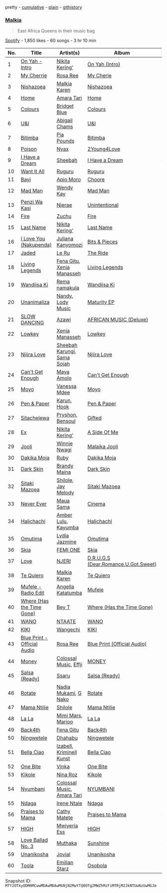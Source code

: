 pretty - [cumulative](/playlists/cumulative/37i9dQZF1DX16usLA71XGW.md) - [plain](/playlists/plain/37i9dQZF1DX16usLA71XGW) - [githistory](https://github.githistory.xyz/mackorone/spotify-playlist-archive/blob/main/playlists/plain/37i9dQZF1DX16usLA71XGW)

### [Malkia](https://open.spotify.com/playlist/37i9dQZF1DX16usLA71XGW)

> East Africa Queens in their music bag

[Spotify](https://open.spotify.com/user/spotify) - 1,850 likes - 60 songs - 3 hr 10 min

| No. | Title | Artist(s) | Album | Length |
|---|---|---|---|---|
| 1 | [On Yah \- Intro](https://open.spotify.com/track/7I384J2xogr4UpOYbE93FJ) | [Nikita Kering'](https://open.spotify.com/artist/1yQKzWOHXJQSEnOXrHDl4X) | [On Yah \(Intro\)](https://open.spotify.com/album/6cPFGIKefpQSuQtdXdlCrk) | 3:00 |
| 2 | [My Cherrie](https://open.spotify.com/track/4k7pec9Cchlj8kxi0vJd0D) | [Rosa Ree](https://open.spotify.com/artist/1Rk6TiYYU9Rq5M5Kaqz2Vc) | [My Cherie](https://open.spotify.com/album/1l7rj6E7ai2q5wPKGWis2S) | 4:38 |
| 3 | [Nishazoea](https://open.spotify.com/track/2aZEeQqaEcQzwOXKSrDw7s) | [Malkia Karen](https://open.spotify.com/artist/7b06gok59Tl7xADRHWKpnr) | [Nishazoea](https://open.spotify.com/album/0WsAaPPks6bFE1KXWgEigu) | 3:01 |
| 4 | [Home](https://open.spotify.com/track/10xrx94SPkwD7Kf3ynXCED) | [Amara Tari](https://open.spotify.com/artist/03cHERVYQ8yOTu6Pu4DCxd) | [Home](https://open.spotify.com/album/2Xt2Uq1c96N7rRKfmWQPNW) | 4:12 |
| 5 | [Colours](https://open.spotify.com/track/5HEEUg2iTaHbHApME7VGJh) | [Bridget Blue](https://open.spotify.com/artist/5EbxOKB0wn1EdeBvwK7kxw) | [Colours](https://open.spotify.com/album/4EoFzMW7gtpxK27BjkKoOd) | 3:44 |
| 6 | [U&I](https://open.spotify.com/track/5Cv3HDfY46xvnuotudaSfn) | [Abigail Chams](https://open.spotify.com/artist/3jFSzxz2HWuQ7fDishuCE8) | [U&I](https://open.spotify.com/album/6VATsDRPXpyWz3VEKvlnfZ) | 3:10 |
| 7 | [Bitimba](https://open.spotify.com/track/6jGG78uh7FunvMuqa4kv9K) | [Pia Pounds](https://open.spotify.com/artist/60ANpuV946iARKh8FpDU8p) | [Bitimba](https://open.spotify.com/album/385Gp4V1QwGJt8Aa4Swut5) | 2:27 |
| 8 | [Poison](https://open.spotify.com/track/0tHwaQYWrerlG3WlkrLACX) | [Nyax](https://open.spotify.com/artist/609q0eLCXxneCVx3w6j6W5) | [2Young4Love](https://open.spotify.com/album/4RbPPMKU4YBIbv0RTg2QLC) | 3:01 |
| 9 | [I Have a Dream](https://open.spotify.com/track/6C3hJMzXPspSPRSMTZ640O) | [Sheebah](https://open.spotify.com/artist/7d2j0CA7B9ACGv8xu2NuUu) | [I Have a Dream](https://open.spotify.com/album/7DBV6VBPBqU6FG9DU7iYsf) | 4:15 |
| 10 | [Want It All](https://open.spotify.com/track/0rMg0aTus0SMln332gVa9M) | [Ruguru](https://open.spotify.com/artist/1paCrsKnETPLpODHtQfSSW) | [Ruguru](https://open.spotify.com/album/2rdXJOOC9kuPWxD1mboKCQ) | 3:04 |
| 11 | [Bayi](https://open.spotify.com/track/1CkRUUq109CKIB96vSXFwR) | [Apio Moro](https://open.spotify.com/artist/3TS6PfDQo5FRZaG03GdkAj) | [Choore](https://open.spotify.com/album/1JJS21TtylktwlJYPrZuxH) | 3:19 |
| 12 | [Mad Man](https://open.spotify.com/track/5v8HPYHWaq4qC1OO3WPGQz) | [Wendy Kay](https://open.spotify.com/artist/4xRJ8mtHNzJYvlJbspGFO6) | [Mad Man](https://open.spotify.com/album/6iV8YILfRjXdBhqH83gL2q) | 3:05 |
| 13 | [Penzi Wa Kasi](https://open.spotify.com/track/4vaKIBY9351V0u6bstPpUu) | [Njerae](https://open.spotify.com/artist/74HCIpcjuBFnsd7PoYSglQ) | [Unintentional](https://open.spotify.com/album/1f0MuY3kBgS1QmAIaRu3kj) | 2:44 |
| 14 | [Fire](https://open.spotify.com/track/1LFM0KBmoe13qfMQZucsPk) | [Zuchu](https://open.spotify.com/artist/6LzSS8yBk2YQpAvQxzOu0M) | [Fire](https://open.spotify.com/album/77exuH6Dzo7RMFxtFxNLhQ) | 3:37 |
| 15 | [Last Name](https://open.spotify.com/track/4BwHxEsR5SFJJKGBzrjMGN) | [Nikita Kering'](https://open.spotify.com/artist/1yQKzWOHXJQSEnOXrHDl4X) | [Last Name](https://open.spotify.com/album/5tUXmCXcOyqRO7lLeWrMHR) | 2:01 |
| 16 | [I Love You \(Nakupenda\)](https://open.spotify.com/track/55XMfPb2ZUm5vNYu8nWdx5) | [Juliana Kanyomozi](https://open.spotify.com/artist/3v54gVfDRlrLfvFYUQ0J1a) | [Bits & Pieces](https://open.spotify.com/album/04rPmSPYevyGVMBtEDtBiY) | 4:24 |
| 17 | [Jaded](https://open.spotify.com/track/2oUqHt6WhKih0nmfHhVj3J) | [Le Ru](https://open.spotify.com/artist/2Kgd8TvR0MGJ0NRFkGX0DJ) | [The Ride](https://open.spotify.com/album/6ZLeYdY71zyZ9Vvl17XSGM) | 3:46 |
| 18 | [Living Legends](https://open.spotify.com/track/1D62kK6VCcfQV1JyOhgsRx) | [Fena Gitu](https://open.spotify.com/artist/5uWJrA5m2FRzq2FnZAmL1W), [Xenia Manasseh](https://open.spotify.com/artist/2J4IvVbi2h1wB2A0p5kd86) | [Living Legends](https://open.spotify.com/album/49JYkKgWSeEyD7qtjC3X5g) | 2:57 |
| 19 | [Wandiisa Ki](https://open.spotify.com/track/46MwoLINORNKPyqIILxsAo) | [Rema namakula](https://open.spotify.com/artist/2444nM3S18PKjvdsXNNLdr) | [Wandiisa Ki](https://open.spotify.com/album/6SYvCQHJcZBBJKkADXL32z) | 3:13 |
| 20 | [Unanimaliza](https://open.spotify.com/track/67F4XuZS8JXs8t5UZBjEFg) | [Nandy](https://open.spotify.com/artist/2YfO4GV7JrFSXyfEoa5id3), [Lody Music](https://open.spotify.com/artist/74V5EGZx8m1D9pAErk5TEz) | [Maturity EP](https://open.spotify.com/album/55GR8hOcCxxiWApDdURREq) | 2:55 |
| 21 | [SLOW DANCING](https://open.spotify.com/track/6Qyi7tjYfQf3jSc2DjgVMC) | [Azawi](https://open.spotify.com/artist/0ZhMKJPaUXzfU0FgAzIOgR) | [AFRICAN MUSIC \(Deluxe\)](https://open.spotify.com/album/7HDi7WEWMN9ZhnNPo2lMx8) | 3:22 |
| 22 | [Lowkey](https://open.spotify.com/track/5vftqVHNTFUEYTpqszZi5e) | [Xenia Manasseh](https://open.spotify.com/artist/2J4IvVbi2h1wB2A0p5kd86) | [Lowkey](https://open.spotify.com/album/5SgR3uwNfIzqRhULqPQAAr) | 2:50 |
| 23 | [Njiira Love](https://open.spotify.com/track/462ozq0tVcoq50ZjaM2lWs) | [Sheebah Karungi](https://open.spotify.com/artist/5HwCHe2TkWMfGGpk2A8aku), [Sama Sojah](https://open.spotify.com/artist/6Cu8b2RnzlfjEWxuKrg9Bk) | [Njiira Love](https://open.spotify.com/album/3JFPB4w1ZhFDE1QAgz58F2) | 2:32 |
| 24 | [Can't Get Enough](https://open.spotify.com/track/553jHYX9KWMe4ww9XnQSb9) | [Maya Amolo](https://open.spotify.com/artist/6e6TdjEmxMCM5CFNrEfX3H) | [Can't Get Enough](https://open.spotify.com/album/7EHk9suPUmKdravDqbzrb2) | 3:57 |
| 25 | [Moyo](https://open.spotify.com/track/22COxRY6jsNPJDtCSX7xUd) | [Vanessa Mdee](https://open.spotify.com/artist/3RCH5MEaTPKsJwPzqGQ1w7) | [Moyo](https://open.spotify.com/album/6G4pydEf93kthE5qJlxQ8i) | 2:26 |
| 26 | [Pen & Paper](https://open.spotify.com/track/08MoSv9F2ZzT3B1GJR3OD6) | [Karun](https://open.spotify.com/artist/50bljU0VZtp2E7nAFRy5pC), [Hook](https://open.spotify.com/artist/0d2cvrJfsN0fBd6WuwwlDQ) | [Pen & Paper](https://open.spotify.com/album/185DPVsnR1b6ooK4VDqJPl) | 3:07 |
| 27 | [Sitachelewa](https://open.spotify.com/track/2V8JCAL5fAYIuetBGKfj7X) | [Pryshon](https://open.spotify.com/artist/10tow6yKkH4OjXuZA0PR0w), [Bensoul](https://open.spotify.com/artist/09vo12hHajgG2cZzq0rGmE) | [Gifted](https://open.spotify.com/album/0q80Hj7RGzccRcHTZcb0HY) | 3:54 |
| 28 | [Ex](https://open.spotify.com/track/352jbBYOtwkzJEMC2KkuiG) | [Nikita Kering'](https://open.spotify.com/artist/1yQKzWOHXJQSEnOXrHDl4X) | [A Side Of Me](https://open.spotify.com/album/6A66i8kXtfeQqrFpRyW7Em) | 3:24 |
| 29 | [Jooli](https://open.spotify.com/track/2WZqtIHlTeusn6WHLx0aqN) | [Winnie Nwagi](https://open.spotify.com/artist/6D2BPqCTzdBn26ficmaciD) | [Malaika Jooli](https://open.spotify.com/album/4wlEyqYYUzfW23fbmmuq5r) | 3:06 |
| 30 | [Dakika Moja](https://open.spotify.com/track/7ES0Y6lLl5NrMhz4sbaePq) | [Ruby](https://open.spotify.com/artist/2ypTfYYhRIQFIYj6bdnKa6) | [Dakika Moja](https://open.spotify.com/album/54uEgwNVQ0L8FNHO8gFYbA) | 3:42 |
| 31 | [Dark Skin](https://open.spotify.com/track/5AjVctG4cZUAlGFWpuIxLe) | [Brandy Maina](https://open.spotify.com/artist/7miUm4PxOWQDIPIcqKDfT4) | [Dark Skin](https://open.spotify.com/album/08kjRiczlt4ykqCXPBoASh) | 3:22 |
| 32 | [Sitaki Mazoea](https://open.spotify.com/track/2dmwsNaaASKGnkZZJq7LAD) | [Shilole](https://open.spotify.com/artist/5Kupo3eu25cR6dIkrmGof6), [Jay Melody](https://open.spotify.com/artist/58JfjeSwt2vRDspRRp1b70) | [Sitaki Mazoea](https://open.spotify.com/album/7q5AQ6op2G8ETzjoykpK45) | 2:24 |
| 33 | [Never Ever](https://open.spotify.com/track/19aCgeY2NVaGsZLEd6aTWh) | [Maua Sama](https://open.spotify.com/artist/5U8jnk47jb3p6wCtb6SgS2) | [Cinema](https://open.spotify.com/album/5Qe5uxTUw3myubH9pH2mAK) | 2:54 |
| 34 | [Halichachi](https://open.spotify.com/track/6SWpURhRKx8IN6IXzCSV2S) | [Amber Lulu](https://open.spotify.com/artist/7eaEAJe6zgz9QVfEEP3dUg), [Kayumba](https://open.spotify.com/artist/1HzG2aC1CemHeowaRUeahk) | [Halichachi](https://open.spotify.com/album/5Uz3x5jAmxJuUQBDEFLhvb) | 3:25 |
| 35 | [Omutima](https://open.spotify.com/track/4uDqe7prnIPYPU2wq1VsVW) | [Lydia Jazmine](https://open.spotify.com/artist/3iIWxRdX4e7W4ZD2urn7WM) | [Omutima](https://open.spotify.com/album/61wC1nlhsMQeNVSCDEZDhY) | 2:43 |
| 36 | [Skia](https://open.spotify.com/track/5UpnIhGL7UfPcgnLmsmbZU) | [FEMI ONE](https://open.spotify.com/artist/1Kg4nxeTD9wP3082jp1nkH) | [Skia](https://open.spotify.com/album/1lZCh8wawVRNTa5scsx3JY) | 2:58 |
| 37 | [Love](https://open.spotify.com/track/0wj0rGLu2CnpGEZBiXcZZi) | [NJERI](https://open.spotify.com/artist/4fhFubSE551gSrnSWwAgaR) | [D.R.U.G.S \(Dear.Romance.U.Got.Sweet\)](https://open.spotify.com/album/6p7woEtazKqCoSi4DpiIU8) | 1:55 |
| 38 | [Te Quiero](https://open.spotify.com/track/420JxzIQL7fiH7hAAJAvsk) | [Malkia Karen](https://open.spotify.com/artist/7b06gok59Tl7xADRHWKpnr) | [Te Quiero](https://open.spotify.com/album/28I2Cswf6Ha0dOd6Yer1Ef) | 2:58 |
| 39 | [Mufele \- Radio Edit](https://open.spotify.com/track/2MSgpEYfJpDa4j9g6R32Lm) | [Angella Katatumba](https://open.spotify.com/artist/1xiwy2IYNqMyae2Eot9nCH) | [Mufele](https://open.spotify.com/album/2FyvNRC4xnpeWTIMRXWxEA) | 2:21 |
| 40 | [Where \(Has the Time Gone\)](https://open.spotify.com/track/4CD3Mw4RUa5Igh70CWadbo) | [Bey T](https://open.spotify.com/artist/5fGp7NJKHwbRlvQvDudkxk) | [Where \(Has the Time Gone\)](https://open.spotify.com/album/6JwEB4ctGyzJis0UAZwQFC) | 2:22 |
| 41 | [WANO](https://open.spotify.com/track/7smBB3wQQe6eGZMMVVF4mv) | [NTAATE](https://open.spotify.com/artist/2pjlyuBujBWpkiqpoZTOB9) | [WANO](https://open.spotify.com/album/3XIZCSSFUdzPvxMJOcC32t) | 3:31 |
| 42 | [KIKI](https://open.spotify.com/track/5HCMRyG7oBgUIFRmfjbREI) | [Wangechi](https://open.spotify.com/artist/3sRwsuyZVOyczSZUSiAHj6) | [KIKI](https://open.spotify.com/album/35mBssVYgCOrIZRPkDEcpw) | 2:49 |
| 43 | [Blue Print \- Official Audio](https://open.spotify.com/track/5LMs2FmgS1W7l3C5Wx824v) | [Rosa Ree](https://open.spotify.com/artist/1Rk6TiYYU9Rq5M5Kaqz2Vc) | [Blue Print \(Official Audio\)](https://open.spotify.com/album/5HcuKyDldkZjAnOOUe4s4l) | 3:19 |
| 44 | [Money](https://open.spotify.com/track/5wXGMc37E8zPQahBiZGu87) | [Colossal Music](https://open.spotify.com/artist/6jlzMtFLWK4oUNyAeYu520), [Effji](https://open.spotify.com/artist/7Ct2oQCP2BEMpMBqk2lRJK) | [MONEY](https://open.spotify.com/album/1C4342P9N6QgqnQezg8Ony) | 2:54 |
| 45 | [Salsa \(Ready\)](https://open.spotify.com/track/4sA3oaBmIceYBuileHFjEf) | [Ssaru](https://open.spotify.com/artist/1ARD1FbyU6v65XIlpYLbMW) | [Salsa \(Ready\)](https://open.spotify.com/album/0nrKiDxIeeLFYem4v6vae6) | 3:39 |
| 46 | [Rotate](https://open.spotify.com/track/4EBvUhVhJQVlUueTvH2Hnl) | [Nadia Mukami](https://open.spotify.com/artist/5nnVpORg4Aha9aWRTZA5No), [G Nako](https://open.spotify.com/artist/0ywwwX8jcXj6HW4l0xOzMC) | [Rotate](https://open.spotify.com/album/4XYAAKYsUt7MvnhwWdtj0e) | 2:49 |
| 47 | [Mama Ntilie](https://open.spotify.com/track/3M52Cys94u7FX3nUww5ITl) | [Shilole](https://open.spotify.com/artist/5Kupo3eu25cR6dIkrmGof6) | [Mama Ntilie](https://open.spotify.com/album/78X3PS16LknVFjRix2nc9h) | 2:31 |
| 48 | [La La](https://open.spotify.com/track/7506rdh9Ay8HeCI7ow04EZ) | [Mimi Mars](https://open.spotify.com/artist/0EvB9GVXaLmhGROh8ZIAKi), [Marioo](https://open.spotify.com/artist/4ZTqTkO2kj1doQrbqQ5KEe) | [La La](https://open.spotify.com/album/3NgCYoF4td4Fj0pfpYweBg) | 2:54 |
| 49 | [Back4th](https://open.spotify.com/track/3B1ULzAnh4OsrxSeSonN5d) | [Fena Gitu](https://open.spotify.com/artist/5uWJrA5m2FRzq2FnZAmL1W) | [Back4th](https://open.spotify.com/album/1GfzwGWp0yd53AGZX98zrt) | 3:12 |
| 50 | [Ningwetele](https://open.spotify.com/track/674UoSgYQzmUza8uxOzRjP) | [Dhahabu](https://open.spotify.com/artist/0C5XE5om2CtR9MwB7F2VlU) | [Ningwetele](https://open.spotify.com/album/1eBVVYNEjwA6kfBl9M8P4w) | 3:16 |
| 51 | [Bella Ciao](https://open.spotify.com/track/7z9Aqb5WrAf8v2UyWXKzle) | [Izabell](https://open.spotify.com/artist/3sX49HZvwvW0hzWb7Ee1Al), [Kriminell Kunst](https://open.spotify.com/artist/7EJNCcEc74APLevQVDgINC) | [Bella Ciao](https://open.spotify.com/album/3UgIdYdg7kFsBv8RGV5llw) | 3:28 |
| 52 | [One Bite](https://open.spotify.com/track/6OOi3c5ikce6w19EN5Mp1T) | [Vinka](https://open.spotify.com/artist/2nTPCD3IukOtNX689ctkES) | [One Bite](https://open.spotify.com/album/5806Vs0UN9KhUaJwKEc7TO) | 2:54 |
| 53 | [Kikole](https://open.spotify.com/track/4KO61HENYNzhcyH5zsSXxo) | [Nina Roz](https://open.spotify.com/artist/5kLs8AtvdqLkXMRJtbhdXh) | [Kikole](https://open.spotify.com/album/6zjT5qOYSFJW281jDar3Nl) | 3:29 |
| 54 | [Nyumbani](https://open.spotify.com/track/4kHQ3Yo16DFn5HudDRT4MW) | [Colossal Music](https://open.spotify.com/artist/6jlzMtFLWK4oUNyAeYu520), [Amara Tari](https://open.spotify.com/artist/03cHERVYQ8yOTu6Pu4DCxd) | [NYUMBANI](https://open.spotify.com/album/3O5Iv6cDY2chRPfcFPEl4s) | 2:00 |
| 55 | [Ndaga](https://open.spotify.com/track/07QL7I0hus6iP59GPUqwhy) | [Irene Ntale](https://open.spotify.com/artist/1jDjOhgibO7KheCwzZ1W5W) | [Ndaga](https://open.spotify.com/album/3rKkCRAuaWHPOZF07ds6H7) | 3:12 |
| 56 | [Praises to Mama](https://open.spotify.com/track/2zLlJmbsJfec7NX7cUjlpY) | [Cathy Matete](https://open.spotify.com/artist/1HwWig74b2zj1B37LeiXfX) | [Praises to Mama](https://open.spotify.com/album/44oSU6bHazwBL0dUovMxRH) | 4:10 |
| 57 | [HIGH](https://open.spotify.com/track/6d8TFhchDxGs6SppX2AXOo) | [Mwiyeria Ess](https://open.spotify.com/artist/1rQ7I0qqPWCp4pQDcvt2im) | [HIGH](https://open.spotify.com/album/7KRSyRYblNpRGfHBPgs3dt) | 3:59 |
| 58 | [Love Ballad No\. 3](https://open.spotify.com/track/3GjD1VmMDQRBI85fRZyrvC) | [Muthaka](https://open.spotify.com/artist/1y2NzUCGrOaUPBZhhyUPcQ) | [Sunshine](https://open.spotify.com/album/3abCYOOplfgQSvt5vrOF29) | 4:18 |
| 59 | [Unanikosha](https://open.spotify.com/track/6gHk7bjniGrFzZeIWuut7t) | [Jovial](https://open.spotify.com/artist/2iULDphri5hyIfw6Z1HhcH) | [Unanikosha](https://open.spotify.com/album/3O0zOnmqZcMapWxGooBzVu) | 3:02 |
| 60 | [Toola](https://open.spotify.com/track/6ckQHJ3Q1UjduZtkp6t5N4) | [Emilian Starz](https://open.spotify.com/artist/2S7N3sP6mqXp5yyu82QWOb) | [Osobola](https://open.spotify.com/album/7o055OuUVkYJlLrmDE0SMC) | 2:44 |

Snapshot ID: `MTY2OTkyODM0MCwwMDAwMDAwMGNjN2MwYTQ0OTg2MWZhMzFiMTRjM2JkNTUwNzUwMGJm`
